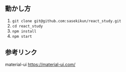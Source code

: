 ## 動かし方

1. `git clone git@github.com:sasekikun/react_study.git`
2. `cd react_study`
3. `npm install`
4. `npm start`

## 参考リンク

material-ui
https://material-ui.com/
